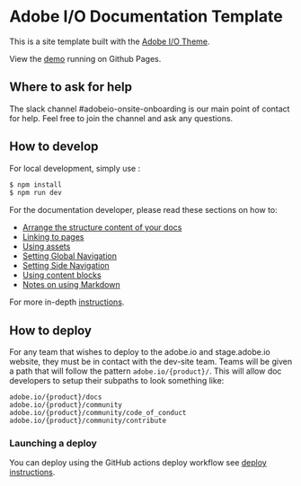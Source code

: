 # Adobe I/O Documentation Template

This is a site template built with the [Adobe I/O Theme](https://github.com/adobe/aio-theme).

View the [demo](https://adobedocs.github.io/dev-site-documentation-template/) running on Github Pages.  

## Where to ask for help

The slack channel #adobeio-onsite-onboarding is our main point of contact for help. Feel free to join the channel and ask any questions.

## How to develop

For local development, simply use :

```bash
$ npm install
$ npm run dev
```

For the documentation developer, please read these sections on how to:

-  [Arrange the structure content of your docs](https://github.com/adobe/aio-theme#content-structure)
-  [Linking to pages](https://github.com/adobe/aio-theme#links)
-  [Using assets](https://github.com/adobe/aio-theme-aio#assets)
-  [Setting Global Navigation](https://github.com/adobe/aio-theme#global-navigation)
-  [Setting Side Navigation](https://github.com/adobe/aio-theme#side-navigation)
-  [Using content blocks](https://github.com/adobe/aio-theme#jsx-blocks)
-  [Notes on using Markdown](https://github.com/adobe/aio-theme#writing-enhanced-markdown)

For more in-depth [instructions](https://github.com/adobe/aio-theme#getting-started).

## How to deploy

For any team that wishes to deploy to the adobe.io and stage.adobe.io website, they must be in contact with the dev-site team. Teams will be given a path that will follow the pattern `adobe.io/{product}/`. This will allow doc developers to setup their subpaths to look something like:

```text
adobe.io/{product}/docs
adobe.io/{product}/community
adobe.io/{product}/community/code_of_conduct
adobe.io/{product}/community/contribute
```

### Launching a deploy

You can deploy using the GitHub actions deploy workflow see [deploy instructions](https://github.com/adobe/aio-theme#deploy-to-azure-storage-static-websites).